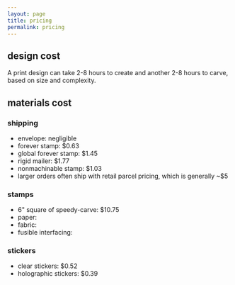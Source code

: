 ```yaml
---
layout: page
title: pricing
permalink: pricing
---
```


## design cost

A print design can take 2-8 hours to create and another 2-8 hours to carve, based on size and complexity.

## materials cost

### shipping

- envelope: negligible
- forever stamp: $0.63
- global forever stamp: $1.45
- rigid mailer: $1.77
- nonmachinable stamp: $1.03
- larger orders often ship with retail parcel pricing, which is generally ~$5

### stamps

- 6" square of speedy-carve: $10.75
- paper: 
- fabric:
- fusible interfacing:

### stickers

- clear stickers: $0.52
- holographic stickers: $0.39
